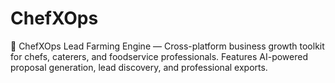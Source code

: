 # ChefXOps
🚀 ChefXOps Lead Farming Engine — Cross-platform business growth toolkit for chefs, caterers, and foodservice professionals. Features AI-powered proposal generation, lead discovery, and professional exports.
